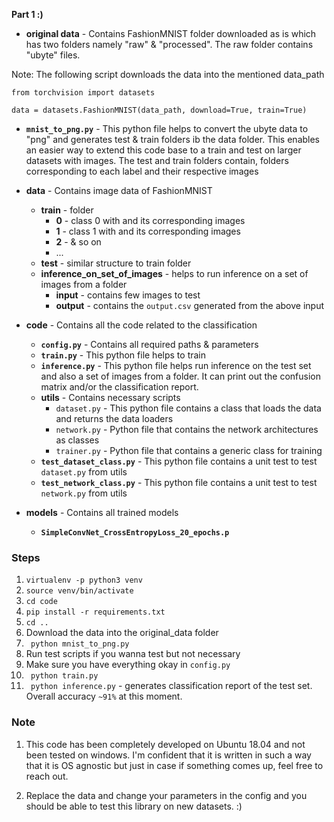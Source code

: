 __Part 1 :)__
- __original data__ - Contains FashionMNIST folder downloaded as is which has two folders namely "raw" & "processed". The raw folder contains "ubyte" files. 

Note: The following script downloads the data into the mentioned data_path
```
from torchvision import datasets

data = datasets.FashionMNIST(data_path, download=True, train=True)
```
- __`mnist_to_png.py`__ - This python file helps to convert the ubyte data to "png" and generates test & train folders ib the data folder. This enables an easier way to extend this code base to a train and test on larger datasets with images. The test and train folders contain, folders corresponding to each label and their respective images 

- __data__ - Contains image data of FashionMNIST
  - __train__ - folder
    - __0__ - class 0 with and its corresponding images 
    - __1__ - class 1 with and its corresponding images 
    - __2__ - & so on
    - ...
  - __test__ - similar structure to train folder
  - __inference_on_set_of_images__ - helps to run inference on a set of images from a folder
    - __input__ - contains few images to test
    - __output__ - contains the `output.csv` generated from the above input
- __code__ - Contains all the code related to the classification
  - __`config.py`__ - Contains all required paths & parameters
  - __`train.py`__ - This python file helps to train
  - __`inference.py`__ - This python file helps run inference on the test set and also a set of images from a folder. It can print out the confusion matrix and/or the classification report.
  - __utils__ - Contains necessary scripts
    - `dataset.py` - This python file contains a class that loads the data and returns the data loaders
    - `network.py` - Python file that contains the network architectures as classes
    - `trainer.py` - Python file that contains a generic class for training
   - __`test_dataset_class.py`__ - This python file contains a unit test to test `dataset.py` from utils
   - __`test_network_class.py`__ - This python file contains a unit test to test `network.py` from utils

- __models__ - Contains all trained models
  - __`SimpleConvNet_CrossEntropyLoss_20_epochs.p`__ 


### Steps

1. ```virtualenv -p python3 venv```
2. ```source venv/bin/activate```
3. ```cd code```
4. ```pip install -r requirements.txt```
5. ```cd ..```
6.  Download the data into the original_data folder
7. ``` python mnist_to_png.py```
8. Run test scripts if you wanna test but not necessary
9. Make sure you have everything okay in ```config.py```
10. ``` python train.py```
11. ``` python inference.py``` - generates classification report of the test set. Overall accuracy ```~91%``` at this moment.

### Note

1. This code has been completely developed on Ubuntu 18.04 and not been tested on windows. I'm confident that it is written in such a way that it is OS agnostic but just in case if something comes up, feel free to reach out.

2. Replace the data and change your parameters in the config and you should be able to test this library on new datasets. :)

<!---
### Folder Structure

.
├── code
│   ├── config.py
│   ├── inference.py
│   ├── requirements.txt
│   ├── test_dataset_class.py
│   ├── test_network_class.py
│   ├── train.py
│   └── utils
│       ├── dataset.py
│       ├── network.py
│       └── trainer.py
├── data
│   ├── inference_on_set_of_images
│   │   ├── input
│   │   └── output
│   ├── test
│   │   ├── 1
│   │   ├── 2
│   │   └── 3
│   └── train
│       ├── 1
│       ├── 2
│       └── 3
├── mnist_to_png.py
├── models
│   ├── SimpleConvNet_CrossEntropyLoss_20_epochs.p
│   ├── SimpleConvNet_CrossEntropyLoss_3_epochs.p
│   └── SimpleConvNet_CrossEntropyLoss_5_epochs.p
├── original_data
│   └── FashionMNIST
│       ├── processed
│       └── raw
└── README.md
-->


